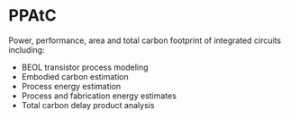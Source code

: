 # PPAtC

Power, performance, area and total carbon footprint of integrated circuits including:
- BEOL transistor process modeling
- Embodied carbon estimation
- Process energy estimation
- Process and fabrication energy estimates
- Total carbon delay product analysis
